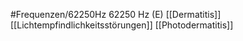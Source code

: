 #Frequenzen/62250Hz
62250 Hz (E)
[[Dermatitis]]
[[Lichtempfindlichkeitsstörungen]]
[[Photodermatitis]]